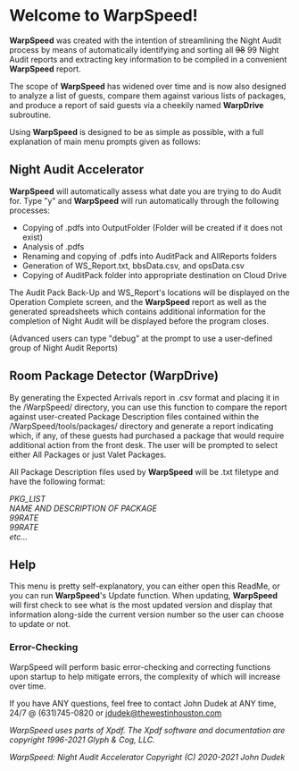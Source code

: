 # Welcome to WarpSpeed!
 
**WarpSpeed** was created with the intention of streamlining the Night Audit process by means of automatically identifying and sorting all ~~98~~ 99 Night Audit reports and extracting key information to be compiled in a convenient **WarpSpeed** report. 

The scope of **WarpSpeed** has widened over time and is now also designed to analyze a list of guests, compare them against various lists of packages, and produce a report of said guests via a cheekily named **WarpDrive** subroutine.

Using **WarpSpeed** is designed to be as simple as possible, with a full explanation of main menu prompts given as follows:

## Night Audit Accelerator
**WarpSpeed** will automatically assess what date you are trying to do Audit for. Type "y" and **WarpSpeed** will run automatically through the following processes:
- Copying of .pdfs into OutputFolder (Folder will be created if it does not exist)
- Analysis of .pdfs
- Renaming and copying of .pdfs into AuditPack and AllReports folders
- Generation of WS_Report.txt, bbsData.csv, and opsData.csv
- Copying of AuditPack folder into appropriate destination on Cloud Drive

The Audit Pack Back-Up and WS_Report's locations will be displayed on the Operation Complete screen, and the **WarpSpeed** report as well as the generated spreadsheets which contains additional information for the completion of Night Audit will be displayed before the program closes.

(Advanced users can type "debug"  at the prompt to use a user-defined group of Night Audit Reports)

## Room Package Detector (WarpDrive)
By generating the Expected Arrivals report in .csv format and placing it in the /WarpSpeed/ directory, you can use this function to compare the report against user-created Package Description files contained within the /WarpSpeed/tools/packages/ directory and generate a report indicating which, if any, of these guests had purchased a package that would require additional action from the front desk.
The user will be prompted to select either All Packages or just Valet Packages.

All Package Description files used by **WarpSpeed** will be .txt filetype and have the following format:

*PKG_LIST*  
*NAME AND DESCRIPTION OF PACKAGE*  
*99RATE*  
*99RATE*  
*etc...*  

## Help
This menu is pretty self-explanatory, you can either open this ReadMe, or you can run **WarpSpeed**'s Update function. 
When updating, **WarpSpeed** will first check to see what is the most updated version and display that information along-side the current version number so the user can choose to update or not.

### Error-Checking

WarpSpeed will perform basic error-checking and correcting functions upon startup to help mitigate errors, the complexity of which will increase over time.

If you have ANY questions, feel free to contact John Dudek at ANY time, 24/7 @ (631)745-0820 or jdudek@thewestinhouston.com

*WarpSpeed uses parts of Xpdf.*
*The Xpdf software and documentation are copyright 1996-2021 Glyph & Cog, LLC.*

*WarpSpeed: Night Audit Accelerator Copyright (C) 2020-2021 John Dudek*
